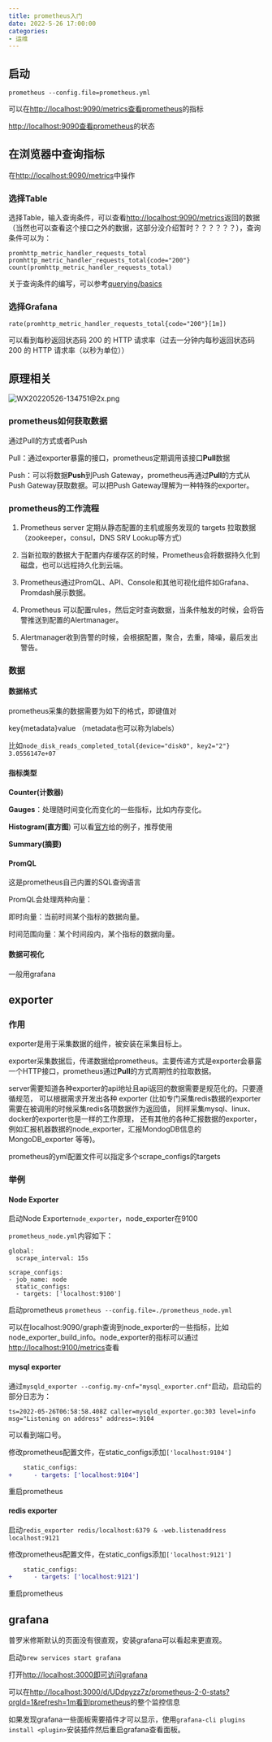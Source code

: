 ```yaml
---
title: prometheus入门
date: 2022-5-26 17:00:00
categories:
- 运维
---
```


## 启动

`prometheus --config.file=prometheus.yml`

可以在<http://localhost:9090/metrics查看prometheus>的指标

<http://localhost:9090查看prometheus>的状态

## 在浏览器中查询指标

在<http://localhost:9090/metrics>中操作

### 选择Table

选择Table，输入查询条件，可以查看<http://localhost:9090/metrics>返回的数据（当然也可以查看这个接口之外的数据，这部分没介绍暂时？？？？？？），查询条件可以为：

```
promhttp_metric_handler_requests_total
promhttp_metric_handler_requests_total{code="200"}
count(promhttp_metric_handler_requests_total)
```

关于查询条件的编写，可以参考[querying/basics](https://prometheus.io/docs/prometheus/latest/querying/basics/)

### 选择Grafana

```
rate(promhttp_metric_handler_requests_total{code="200"}[1m])
```

可以看到每秒返回状态码 200 的 HTTP 请求率（过去一分钟内每秒返回状态码 200 的 HTTP 请求率（以秒为单位））

## 原理相关

![WX20220526-134751@2x.png](http://tva1.sinaimg.cn/large/006gLprLgy1h2lrcor0vpj31j80qkwmb.jpg)

### prometheus如何获取数据

通过Pull的方式或者Push

Pull：通过exporter暴露的接口，prometheus定期调用该接口**Pull**数据

Push：可以将数据**Push**到Push Gateway，prometheus再通过**Pull**的方式从Push Gateway获取数据。可以把Push Gateway理解为一种特殊的exporter。

### prometheus的工作流程

1. Prometheus server 定期从静态配置的主机或服务发现的 targets 拉取数据（zookeeper，consul，DNS SRV Lookup等方式）

2. 当新拉取的数据大于配置内存缓存区的时候，Prometheus会将数据持久化到磁盘，也可以远程持久化到云端。

3. Prometheus通过PromQL、API、Console和其他可视化组件如Grafana、Promdash展示数据。

4. Prometheus 可以配置rules，然后定时查询数据，当条件触发的时候，会将告警推送到配置的Alertmanager。

5. Alertmanager收到告警的时候，会根据配置，聚合，去重，降噪，最后发出警告。

### 数据

#### 数据格式

prometheus采集的数据需要为如下的格式，即键值对

key{metadata}value （metadata也可以称为labels）

比如`node_disk_reads_completed_total{device="disk0", key2="2"} 3.0556147e+07`

#### 指标类型

**Counter(计数器)**

**Gauges**：处理随时间变化而变化的一些指标，比如内存变化。

**Histogram(直方图**) 可以看[官方](https://prometheus.io/docs/tutorials/understanding_metric_types/)给的例子，推荐使用

**Summary(摘要)**

#### PromQL

这是prometheus自己内置的SQL查询语言

PromQL会处理两种向量：

即时向量：当前时间某个指标的数据向量。

时间范围向量：某个时间段内，某个指标的数据向量。

#### 数据可视化

一般用grafana

## exporter

### 作用

exporter是用于采集数据的组件，被安装在采集目标上。

exporter采集数据后，传递数据给prometheus。主要传递方式是exporter会暴露一个HTTP接口，prometheus通过**Pull**的方式周期性的拉取数据。

server需要知道各种exporter的api地址且api返回的数据需要是规范化的。只要遵循规范， 可以根据需求开发出各种 exporter (比如专门采集redis数据的exporter需要在被调用的时候采集redis各项数据作为返回值， 同样采集mysql、linux、docker的exporter也是一样的工作原理， 还有其他的各种汇报数据的exporter，例如汇报机器数据的node_exporter，汇报MondogDB信息的 MongoDB_exporter 等等)。

prometheus的yml配置文件可以指定多个scrape_configs的targets

### 举例

#### Node Exporter

启动Node Exporter`node_exporter`，node_exporter在9100

`prometheus_node.yml`内容如下：

```
global:
  scrape_interval: 15s

scrape_configs:
- job_name: node
  static_configs:
  - targets: ['localhost:9100']
```

启动prometheus  `prometheus --config.file=./prometheus_node.yml`

可以在localhost:9090/graph查询到node_exporter的一些指标，比如node_exporter_build_info。node_exporter的指标可以通过<http://localhost:9100/metrics>查看

#### mysql exporter

通过`mysqld_exporter --config.my-cnf="mysql_exporter.cnf"`启动，启动后的部分日志为：

```
ts=2022-05-26T06:58:58.408Z caller=mysqld_exporter.go:303 level=info msg="Listening on address" address=:9104
```

可以看到端口号。

修改prometheus配置文件，在static_configs添加`['localhost:9104']`

```diff
    static_configs:
+      - targets: ['localhost:9104']
```

重启prometheus

#### redis exporter

启动`redis_exporter redis/localhost:6379 & -web.listenaddress localhost:9121`

修改prometheus配置文件，在static_configs添加`['localhost:9121']`

```diff
    static_configs:
+      - targets: ['localhost:9121']
```

重启prometheus

## grafana

普罗米修斯默认的页面没有很直观，安装grafana可以看起来更直观。

启动`brew services start grafana`

打开<http://localhost:3000即可访问grafana>

可以在<http://localhost:3000/d/UDdpyzz7z/prometheus-2-0-stats?orgId=1&refresh=1m看到prometheus>的整个监控信息

如果发现grafana一些面板需要插件才可以显示，使用`grafana-cli plugins install <plugin>`安装插件然后重启grafana查看面板。
